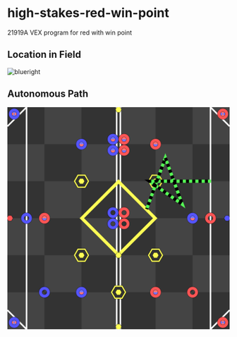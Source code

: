 # high-stakes-red-win-point
21919A VEX program for red with win point

## Location in Field
![blueright](https://github.com/user-attachments/assets/a6e71d4e-9467-44f8-95da-c22a728d0760)

## Autonomous Path
![autonomous](svgs/autonomous.svg?)
